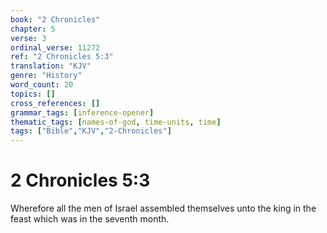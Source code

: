 ```yaml
---
book: "2 Chronicles"
chapter: 5
verse: 3
ordinal_verse: 11272
ref: "2 Chronicles 5:3"
translation: "KJV"
genre: "History"
word_count: 20
topics: []
cross_references: []
grammar_tags: [inference-opener]
thematic_tags: [names-of-god, time-units, time]
tags: ["Bible","KJV","2-Chronicles"]
---
```


# 2 Chronicles 5:3

Wherefore all the men of Israel assembled themselves unto the king in the feast which was in the seventh month.
